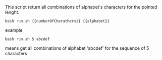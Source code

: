 This script return all combinations of alphabet's characters for the pointed lenght.

```bash run.sh {{numberOfCharathers}} {{alphabet}}```

example


```bash run.sh 5 abcdef```

means get all combinations of alphabet 'abcdef' for the sequence of 5 characters
